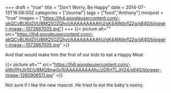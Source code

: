 +++
draft = "true"
title = "Don't Worry, Be Happy"
date = 2014-07-13T16:06:00Z
categories = ["Journal"]
tags = ["food","Anthony"]
minipost = "true"
images = ["https://lh4.googleusercontent.com/-qkQCvBU6dZI/U8MQ5OZQhvI/AAAAAAAAAhU/sK4AWdvfQ2g/s640/blogger-image--1072667005.jpg"]
+++
{{< picture alt="" src="https://lh4.googleusercontent.com/-qkQCvBU6dZI/U8MQ5OZQhvI/AAAAAAAAAhU/sK4AWdvfQ2g/s640/blogger-image--1072667005.jpg" >}}

And that would make him the first of our kids to eat a Happy Meal.

{{< picture alt="" src="https://lh6.googleusercontent.com/-pWn1fHJlr5E/U8MQ8nw0o1I/AAAAAAAAAhc/zDRrtTLJH24/s640/blogger-image-1260906511.jpg" >}}

Not sure if I like the new mascot. He tried to eat the baby's noony.

